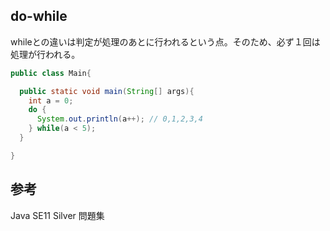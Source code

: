 ## do-while

whileとの違いは判定が処理のあとに行われるという点。そのため、必ず１回は処理が行われる。

```Java
public class Main{

  public static void main(String[] args){
    int a = 0;
    do {
      System.out.println(a++); // 0,1,2,3,4
    } while(a < 5);
  }

}


```

## 参考

Java SE11 Silver 問題集

